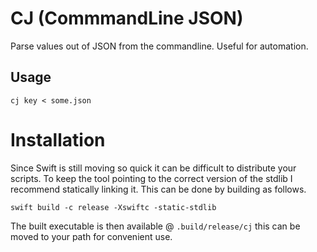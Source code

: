 
# CJ (CommmandLine JSON)

Parse values out of JSON from the commandline. Useful for automation.

## Usage
```
cj key < some.json
```

# Installation

Since Swift is still moving so quick it can be difficult to distribute your scripts.
To keep the tool pointing to the correct version of the stdlib I recommend statically linking it.
This can be done by building as follows.

```
swift build -c release -Xswiftc -static-stdlib
```

The built executable is then available @ `.build/release/cj` this can be moved to your path for convenient use.

